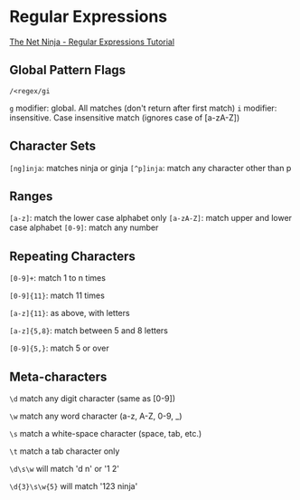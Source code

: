 # Regular Expressions

[The Net Ninja - Regular Expressions Tutorial](https://www.youtube.com/playlist?list=PL4cUxeGkcC9g6m_6Sld9Q4jzqdqHd2HiD)

## Global Pattern Flags

```regex
/<regex/gi
```

`g` modifier: global. All matches (don't return after first match)
`i` modifier: insensitive. Case insensitive match (ignores case of [a-zA-Z])

## Character Sets

`[ng]inja`: matches ninja or ginja
`[^p]inja`: match any character other than p

## Ranges

`[a-z]`: match the lower case alphabet only
`[a-zA-Z]`: match upper and lower case alphabet
`[0-9]`: match any number

## Repeating Characters

`[0-9]+`: match 1 to n times

`[0-9]{11}`: match 11 times

`[a-z]{11}`: as above, with letters

`[a-z]{5,8}`: match between 5 and 8 letters

`[0-9]{5,}`: match 5 or over

## Meta-characters

`\d` match any digit character (same as [0-9])

`\w` match any word character (a-z, A-Z, 0-9, _)

`\s` match a white-space character (space, tab, etc.)

`\t` match a tab character only

`\d\s\w` will match 'd n' or '1 2'

`\d{3}\s\w{5}` will match '123 ninja'